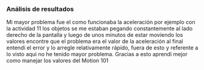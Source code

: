 ### Análisis de resultados
Mi mayor problema fue el como funcionaba la aceleración por ejemplo con la actividad 11 los objetos se me estaban pegando constantemente al lado derecho de la pantalla
y luego de unos minutos de estar moviendo los valores encontre que el problema era el valor de la aceleración al final entendi el error y lo arregle relativamente rápido, fuera de esto
y referente a lo visto aqui no he tenido mayor problema.
Gracias a esto aprendi mejor como manejar los valores del Motion 101
